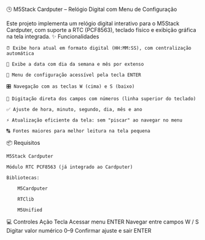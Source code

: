 
🕒 M5Stack Cardputer – Relógio Digital com Menu de Configuração

Este projeto implementa um relógio digital interativo para o M5Stack Cardputer, com suporte a RTC (PCF8563), teclado físico e exibição gráfica na tela integrada.
✨ Funcionalidades

    ⏰ Exibe hora atual em formato digital (HH:MM:SS), com centralização automática

    📅 Exibe a data com dia da semana e mês por extenso

    🧭 Menu de configuração acessível pela tecla ENTER

    🎛️ Navegação com as teclas W (cima) e S (baixo)

    🔢 Digitação direta dos campos com números (linha superior do teclado)

    ✅ Ajuste de hora, minuto, segundo, dia, mês e ano

    ⚡ Atualização eficiente da tela: sem "piscar" ao navegar no menu

    🔠 Fontes maiores para melhor leitura na tela pequena

📦 Requisitos

    M5Stack Cardputer

    Módulo RTC PCF8563 (já integrado ao Cardputer)

    Bibliotecas:

        M5Cardputer

        RTClib

        M5Unified

💻 Controles
Ação	Tecla
Acessar menu	ENTER
Navegar entre campos	W / S
Digitar valor numérico	0–9
Confirmar ajuste e sair	ENTER

